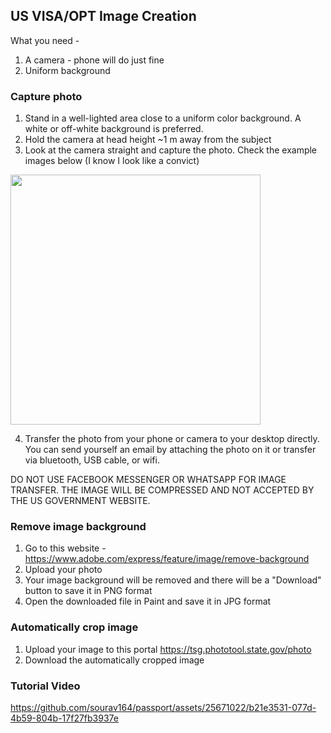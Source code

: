 ## US VISA/OPT Image Creation
What you need - 
1. A camera - phone will do just fine
2. Uniform background

### Capture photo
1. Stand in a well-lighted area close to a uniform color background. A white or off-white background is preferred.
2. Hold the camera at head height ~1 m away from the subject
3. Look at the camera straight and capture the photo. Check the example images below (I know I look like a convict)
<img src="https://github.com/sourav164/passport/assets/25671022/eedb1d94-047b-4e94-ad22-fba7ae2ef063" width="400">

4. Transfer the photo from your phone or camera to your desktop directly. You can send yourself an email by attaching the photo on it or transfer via bluetooth, USB cable, or wifi.

DO NOT USE FACEBOOK MESSENGER OR WHATSAPP FOR IMAGE TRANSFER. THE IMAGE WILL BE COMPRESSED AND NOT ACCEPTED BY THE US GOVERNMENT WEBSITE.

### Remove image background
1. Go to this website - https://www.adobe.com/express/feature/image/remove-background
2. Upload your photo
3. Your image background will be removed and there will be a "Download" button to save it in PNG format
4. Open the downloaded file in Paint and save it in JPG format

### Automatically crop image
1. Upload your image to this portal https://tsg.phototool.state.gov/photo
2. Download the automatically cropped image

### Tutorial Video

https://github.com/sourav164/passport/assets/25671022/b21e3531-077d-4b59-804b-17f27fb3937e

